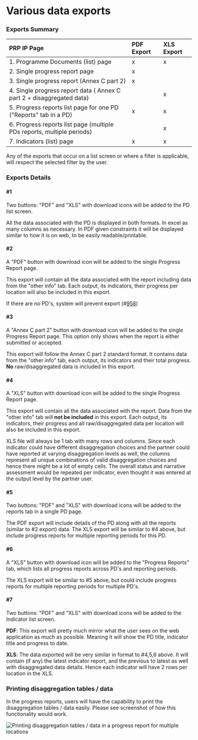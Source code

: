 # Various data exports

### Exports Summary

| **PRP IP Page** | **PDF Export** | **XLS** **Export** |
| :--- | :--- | :--- |
| 1. Programme Documents \(list\) page | x | x  |
| 2. Single progress report page | x   |  |
| 3. Single progress report \(Annex C part 2\) | x    |  |
| 4. Single progress report data \( Annex C part 2 + disaggregated data\) |  | x    |
| 5. Progress reports list page for one PD \("Reports" tab in a PD\) | x   | x    |
| 6. Progress reports list page \(multiple PDs reports, multiple periods\) |   | x    |
| 7. Indicators \(list\) page | x    | x    |

Any of the exports that occur on a list screen or where a filter is applicable, will respect the selected filter by the user.

### Exports Details

#### \#1

Two buttons: "PDF" and "XLS" with download icons will be added to the PD list screen.

All the data associated with the PD is displayed in both formats. In excel as many columns as necessary. In PDF given constraints it will be displayed similar to how it is on web, to be easily readable/printable.

#### \#2

A "PDF" button with download icon will be added to the single Progress Report page.

This export will contain all the data associated with the report including data from the "other info" tab. Each output, its indicators, their progress per location will also be included in this export.

If there are no PD's, system will prevent export \(\#[958](https://github.com/unicef/etools-partner-reporting-portal/issues/958)\)

#### \#3

A "Annex C part 2" button with download icon will be added to the single Progress Report page. This option only shows when the report is either submitted or accepted.

This export will follow the Annex C part 2 standard format. It contains data from the "other info" tab, each output, its indicators and their total progress. **No** raw/disaggregated data is included in this export.

#### \#4

A "XLS" button with download icon will be added to the single Progress Report page.

This export will contain all the data associated with the report. Data from the "other info" tab will **not be included** in this export. Each output, its indicators, their progress and all raw/disaggregated data per location will also be included in this export.

XLS file will always be 1 tab with many rows and columns. Since each indicator could have different disaggregation choices and the partner could have reported at varying disaggregation levels as well, the columns represent all unique combinations of valid disaggregation choices and hence there might be a lot of empty cells. The overall status and narrative assessment would be repeated per indicator, even thought it was entered at the output level by the partner user.

#### \#5

Two buttons: "PDF" and "XLS" with download icons will be added to the reports tab in a single PD page.

The PDF export will include details of the PD along with all the reports \(similar to \#2 export\) data. The XLS export will be similar to \#4 above, but include progress reports for multiple reporting periods for this PD.

#### \#6

A "XLS" button with download icon will be added to the "Progress Reports" tab, which lists all progress reports across PD's and reporting periods.

The XLS export will be similar to \#5 above, but could include progress reports for multiple reporting periods for multiple PD's.

#### \#7

Two buttons: "PDF" and "XLS" with download icons will be added to the Indicator list screen.

**PDF**: This export will pretty much mirror what the user sees on the web application as much as possible. Meaning it will show the PD title, indicator title and progress to date.

**XLS**: The data exported will be very similar in format to \#4,5,6 above. It will contain \(if any\) the latest indicator report, and the previous to latest as well with disaggregated data details. Hence each indicator will have 2 rows per location in the XLS.

### Printing disaggregation tables / data

In the progress reports, users will have the capability to print the disaggregation tables / data easily. Please see screenshot of how this functionality would work.

![Printing disaggregation tables / data in a progress report for multiple locations](../../.gitbook/assets/untitled.png)



